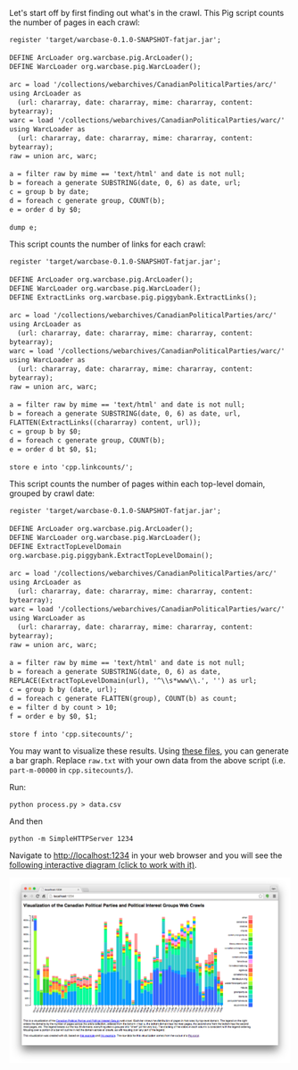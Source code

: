 Let's start off by first finding out what's in the crawl. This Pig script counts the number of pages in each crawl:

```
register 'target/warcbase-0.1.0-SNAPSHOT-fatjar.jar';

DEFINE ArcLoader org.warcbase.pig.ArcLoader();
DEFINE WarcLoader org.warcbase.pig.WarcLoader();

arc = load '/collections/webarchives/CanadianPoliticalParties/arc/' using ArcLoader as
  (url: chararray, date: chararray, mime: chararray, content: bytearray);
warc = load '/collections/webarchives/CanadianPoliticalParties/warc/' using WarcLoader as
  (url: chararray, date: chararray, mime: chararray, content: bytearray);
raw = union arc, warc;

a = filter raw by mime == 'text/html' and date is not null;
b = foreach a generate SUBSTRING(date, 0, 6) as date, url;
c = group b by date;
d = foreach c generate group, COUNT(b);
e = order d by $0;

dump e;
```

This script counts the number of links for each crawl:

```
register 'target/warcbase-0.1.0-SNAPSHOT-fatjar.jar';

DEFINE ArcLoader org.warcbase.pig.ArcLoader();
DEFINE WarcLoader org.warcbase.pig.WarcLoader();
DEFINE ExtractLinks org.warcbase.pig.piggybank.ExtractLinks();

arc = load '/collections/webarchives/CanadianPoliticalParties/arc/' using ArcLoader as
  (url: chararray, date: chararray, mime: chararray, content: bytearray);
warc = load '/collections/webarchives/CanadianPoliticalParties/warc/' using WarcLoader as
  (url: chararray, date: chararray, mime: chararray, content: bytearray);
raw = union arc, warc;

a = filter raw by mime == 'text/html' and date is not null;
b = foreach a generate SUBSTRING(date, 0, 6) as date, url, FLATTEN(ExtractLinks((chararray) content, url));
c = group b by $0;
d = foreach c generate group, COUNT(b);
e = order d bt $0, $1;

store e into 'cpp.linkcounts/';
```

This script counts the number of pages within each top-level domain, grouped by crawl date:

```
register 'target/warcbase-0.1.0-SNAPSHOT-fatjar.jar';

DEFINE ArcLoader org.warcbase.pig.ArcLoader();
DEFINE WarcLoader org.warcbase.pig.WarcLoader();
DEFINE ExtractTopLevelDomain org.warcbase.pig.piggybank.ExtractTopLevelDomain();

arc = load '/collections/webarchives/CanadianPoliticalParties/arc/' using ArcLoader as
  (url: chararray, date: chararray, mime: chararray, content: bytearray);
warc = load '/collections/webarchives/CanadianPoliticalParties/warc/' using WarcLoader as
  (url: chararray, date: chararray, mime: chararray, content: bytearray);
raw = union arc, warc;

a = filter raw by mime == 'text/html' and date is not null;
b = foreach a generate SUBSTRING(date, 0, 6) as date, REPLACE(ExtractTopLevelDomain(url), '^\\s*www\\.', '') as url;
c = group b by (date, url);
d = foreach c generate FLATTEN(group), COUNT(b) as count;
e = filter d by count > 10;
f = order e by $0, $1;

store f into 'cpp.sitecounts/';
```

You may want to visualize these results. Using [these files](https://github.com/lintool/warcbase/tree/master/vis/crawl-sites), you can generate a bar graph. Replace `raw.txt` with your own data from the above script (i.e. `part-m-00000` in `cpp.sitecounts/`). 

Run:

```
python process.py > data.csv
```

And then 

```
python -m SimpleHTTPServer 1234
```

Navigate to <http://localhost:1234> in your web browser and you will see the [following interactive diagram (click to work with it)](http://lintool.github.io/warcbase/vis/crawl-sites/).

![](https://github.com/ianmilligan1/WAHR/blob/master/walkthroughs/images/crawl-viz.png)